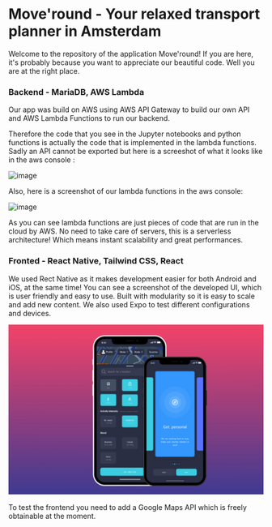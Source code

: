 # Move'round - Your relaxed transport planner in Amsterdam

Welcome to the repository of the application Move'round! If you are here, it's probably because you want to appreciate our beautiful code. Well you are at the right place. 

### Backend - MariaDB, AWS Lambda

Our app was build on AWS using AWS API Gateway to build our own API and AWS Lambda Functions to run our backend. 

Therefore the code that you see in the Jupyter notebooks and python functions is actually the code that is implemented in the lambda functions. Sadly an API cannot be exported but here is a screeshot of what it looks like in the aws console : 

<img width="250" alt="image" src="https://user-images.githubusercontent.com/59032005/160786493-6bb06fc7-a724-4735-b395-8618aed6f6ca.png">


Also, here is a screenshot of our lambda functions in the aws console:

<img width="1027" alt="image" src="https://user-images.githubusercontent.com/59032005/160786680-79f27fa3-8b16-4540-8a56-d3474c0d110b.png">

As you can see lambda functions are just pieces of code that are run in the cloud by AWS. No need to take care of servers, this is a serverless architecture! Which means instant scalability and great performances.

### Fronted - React Native, Tailwind CSS, React

We used Rect Native as it makes development easier for both Android and iOS, at the same time! You can see a screenshot of the developed UI, which is user friendly and easy to use. Built with modularity so it is easy to scale and add new content. We also used Expo to test different configurations and devices.

<img width="1027" alt="image3" src="https://github.com/Claw666/relaxed_transport/blob/main/Screenshots/image1.jpeg">

To test the frontend you need to add a Google Maps API which is freely obtainable at the moment. 
